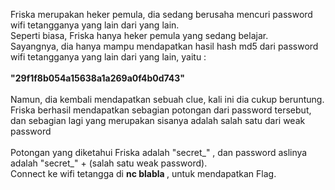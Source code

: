 Friska merupakan heker pemula, dia sedang berusaha mencuri password wifi tetangganya yang lain dari yang lain.<br>
Seperti biasa, Friska hanya heker pemula yang sedang belajar.<br>
Sayangnya, dia hanya mampu mendapatkan hasil hash md5 dari password wifi tetangganya yang lain dari yang lain, yaitu :<br>
<br>
<b>"29f1f8b054a15638a1a269a0f4b0d743"</b><br>
<br>
Namun, dia kembali mendapatkan sebuah clue, kali ini dia cukup beruntung.<br>
Friska berhasil mendapatkan sebagian potongan dari password tersebut, dan sebagian lagi yang merupakan sisanya adalah salah satu dari weak password<br>
<br>
Potongan yang diketahui Friska adalah "secret_" , dan password aslinya adalah "secret_" + (salah satu weak password).<br>
Connect ke wifi tetangga di <b>nc blabla </b>, untuk mendapatkan Flag.<br>